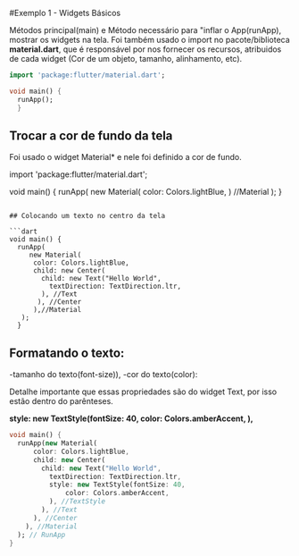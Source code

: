 #Exemplo 1 - Widgets Básicos

Métodos principal(main) e Método necessário para "inflar o App(runApp), mostrar os widgets na tela.
Foi também usado o import no pacote/biblioteca **material.dart**, que é responsável por nos fornecer os recursos, atribuidos de cada widget
(Cor de um objeto, tamanho, alinhamento, etc).

```dart
import 'package:flutter/material.dart';

void main() {
  runApp();
  }
 ```
 
 ## Trocar a cor de fundo da tela
 
 Foi usado o widget Material* e nele foi definido a cor de fundo.
 
 import 'package:flutter/material.dart';

void main() {
 runApp(
  new Material(
     color: Colors.lightBlue,
  ) //Material
 );
}
```

## Colocando um texto no centro da tela

```dart
void main() {
  runApp(
     new Material(
      color: Colors.lightBlue,
      child: new Center(
        child: new Text("Hello World",
          textDirection: TextDirection.ltr,
        ), //Text
       ), //Center
      ),//Material
   );
  }
  ```
  
  ## Formatando o texto:
  -tamanho do texto(font-size)),
  -cor do texto(color):
  
  Detalhe importante que essas propriedades são do widget Text, por isso estão dentro do parênteses.
  
  **style: new TextStyle(fontSize: 40,
              color: Colors.amberAccent,
    ),**
  
```dart
void main() {
  runApp(new Material(
      color: Colors.lightBlue,
      child: new Center(
        child: new Text("Hello World",
          textDirection: TextDirection.ltr,
          style: new TextStyle(fontSize: 40,
              color: Colors.amberAccent,
          ), //TextStyle
        ), //Text
      ), //Center
    ), //Material
  ); // RunApp
}
```









































      
          
          
          
          
          
          
          
          
          
          
          
          
          
          
          
